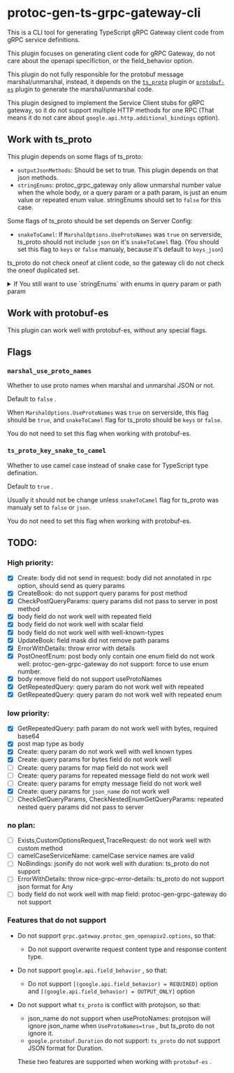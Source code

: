 # protoc-gen-ts-grpc-gateway-cli

This is a CLI tool for generating TypeScript gRPC Gateway client code from gRPC service definitions.

This plugin focuses on generating client code for gRPC Gateway, do not care about the openapi specifiction, or the field_behavior option.

This plugin do not fully responsible for the protobuf message marshal/unmarshal, instead, it depends on the [`ts_proto`](https://github.com/stephenh/ts-proto) plugin or [`protobuf-es`](https://github.com/bufbuild/protobuf-es) plugin to generate the marshal/unmarshal code.

This plugin designed to implement the Service Client stubs for gRPC gateway, so it do not support multiple HTTP methods for one RPC (That means it do not care about `google.api.http.additional_bindings` option).

## Work with ts_proto

This plugin depends on some flags of ts_proto:

- `outputJsonMethods`: Should be set to true. This plugin depends on that json methods.
- `stringEnums`: protoc_grpc_gateway only allow unmarshal number value when the whole body, or a query param or a path param, is just an enum value or repeated enum value. stringEnums should set to `false` for this case.

Some flags of ts_proto should be set depends on Server Config:

- `snakeToCamel`: If `MarshalOptions.UseProtoNames` was `true` on serverside, ts_proto should not include `json` on it's `snakeToCamel` flag. (You should set this flag to `keys` or `false` manualy, because it's default to `keys_json`)

ts_proto do not check oneof at client code, so the gateway cli do not check the oneof duplicated set.

<details>
<summary> If You still want to use `stringEnums` with enums in query param or path param</summary>

You can first use [`protoc-gen-go-json`](../protoc-gen-go-json/README.md) to generate `MarshalJSON` and `UnmarshalJSON` method for protobuf enum types. example for using `buf.gen.yaml` :

```yaml
  - local: protoc-gen-go
    out: ../server
    opt:
      - paths=source_relative
  - local: protoc-gen-go-grpc
    out: ../server
    opt:
      - paths=source_relative
  - local: protoc-gen-grpc-gateway
    out: ../server
    opt:
      - paths=source_relative
  - local: protoc-gen-go-json
    out: ../server
    opt:
      - paths=source_relative
```

Then import `GenGoJsonMarshaler` from `github.com/RyoJerryYu/protoc-gen-pluginx/pkg/gatewayx`,
and use it as the `runtime.Marshaler` instead of `runtime.JSONPb` . e.g.:

```go
gateway := runtime.NewServeMux(runtime.WithMarshalerOption(runtime.MIMEWildcard, &runtime.HTTPBodyMarshaler{
	Marshaler: &gatewayx.GenGoJsonMarshaler{
		JSONPb: runtime.JSONPb{
			MarshalOptions:   marshalOptions,
			UnmarshalOptions: unmarshalOptions,
		},
	},
}))
```

</details>

## Work with protobuf-es

This plugin can work well with protobuf-es, without any special flags.

## Flags

### `marshal_use_proto_names`

Whether to use proto names when marshal and unmarshal JSON or not.

Default to `false` . 

When `MarshalOptions.UseProtoNames` was `true` on serverside, this flag should be `true`,
and `snakeToCamel` flag for ts_proto should be `keys` or `false`.

You do not need to set this flag when working with protobuf-es.

### `ts_proto_key_snake_to_camel`

Whether to use camel case instead of snake case for TypeScript type defination.

Default to `true` .

Usually it should not be change unless `snakeToCamel` flag for ts_proto was manualy set to `false` or `json`.

You do not need to set this flag when working with protobuf-es.

## TODO: 

### High priority:

- [x] Create: body did not send in request: body did not annotated in rpc option, should send as query params
- [x] CreateBook: do not support query params for post method
- [x] CheckPostQueryParams: query params did not pass to server in post method
- [x] body field do not work well with repeated field
- [x] body field do not work well with scalar field
- [x] body field do not work well with well-known-types
- [x] UpdateBook: field mask did not remove path params
- [x] ErrorWithDetails: throw error with details
- [x] PostOneofEnum: post body only contain one enum field do not work well: protoc-gen-grpc-gateway do not support: force to use enum number.
- [x] body remove field do not support useProtoNames
- [x] GetRepeatedQuery: query param do not work well with repeated
- [x] GetRepeatedQuery: query param do not work well with repeated enum

### low priority:
- [x] GetRepeatedQuery: path param do not work well with bytes, required base64
- [x] post map type as body
- [x] Create: query param do not work well with well known types
- [x] Create: query params for bytes field do not work well
- [ ] Create: query params for map field do not work well
- [ ] Create: query params for repeated message field do not work well
- [ ] Create: query params for empty message field do not work well
- [x] Create: query params for `json_name` do not work well
- [ ] CheckGetQueryParams, CheckNestedEnumGetQueryParams: repeated nested query params did not pass to server

### no plan:
- [ ] Exists,CustomOptionsRequest,TraceRequest: do not work well with custom method
- [ ] camelCaseServiceName: camelCase service names are valid
- [ ] NoBindings: jsonify do not work well with duration: ts_proto do not support
- [ ] ErrorWithDetails: throw nice-grpc-error-details: ts_proto do not support json format for Any
- [ ] body field do not work well with map field: protoc-gen-grpc-gateway do not support

### Features that do not support

- Do not support `grpc.gateway.protoc_gen_openapiv2.options`, so that:

  - Do not support overwrite request content type and response content type.

- Do not support `google.api.field_behavior` , so that:

  - Do not support `[(google.api.field_behavior) = REQUIRED]` option and `[(google.api.field_behavior) = OUTPUT_ONLY]` option

- Do not support what `ts_proto` is conflict with protojson, so that:

  - json_name do not support when useProtoNames: protojson will ignore json_name when `UseProtoNames=true` , but ts_proto do not ignore it.
  - `google.protobuf.Duration` do not support: `ts_proto` do not support JSON format for Duration.

  These two features are supported when working with `protobuf-es` .
